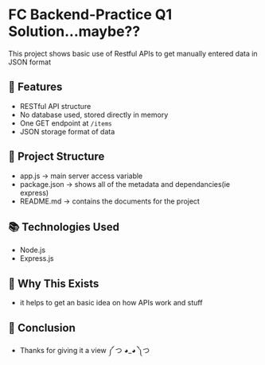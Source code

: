 # FC Backend-Practice Q1 Solution...maybe??

This project shows basic use of Restful APIs to get manually entered data in JSON format

## 🔧 Features

- RESTful API structure
- No database used, stored directly in memory
- One GET endpoint at `/items`
- JSON storage format of data

## 📁 Project Structure

- app.js -> main server access variable
- package.json -> shows all of the metadata and dependancies(ie express)
- README.md -> contains the documents for the project

## 📚 Technologies Used

- Node.js
- Express.js

## 🧠 Why This Exists

- it helps to get an basic idea on how APIs work and stuff

## 🙏 Conclusion

- Thanks for giving it a view ༼ つ ◕_◕ ༽つ